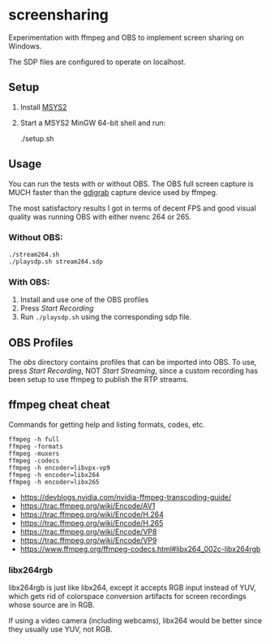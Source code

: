 # screensharing

Experimentation with ffmpeg and OBS to implement screen sharing on Windows.

The SDP files are configured to operate on localhost.


## Setup

1. Install [MSYS2](https://www.msys2.org/)
2. Start a MSYS2 MinGW 64-bit shell and run:

    ./setup.sh

## Usage

You can run the tests with or without OBS. The OBS full screen capture is MUCH
faster than the [gdigrab](https://ffmpeg.org/ffmpeg-devices.html#gdigrab)
capture device used by ffmpeg.

The most satisfactory results I got in terms of decent FPS and good visual
quality was running OBS with either nvenc 264 or 265.

### Without OBS:

    ./stream264.sh
    ./playsdp.sh stream264.sdp

### With OBS:

1. Install and use one of the OBS profiles
2. Press *Start Recording*
3. Run `./playsdp.sh` using the corresponding sdp file.


## OBS Profiles

The *obs* directory contains profiles that can be imported into OBS. To use,
press *Start Recording*, NOT *Start Streaming*, since a custom recording has
been setup to use ffmpeg to publish the RTP streams.

## ffmpeg cheat cheat

Commands for getting help and listing formats, codes, etc.

```
ffmpeg -h full
ffmpeg -formats
ffmpeg -muxers
ffmpeg -codecs
ffmpeg -h encoder=libvpx-vp9
ffmpeg -h encoder=libx264
ffmpeg -h encoder=libx265
```

- https://devblogs.nvidia.com/nvidia-ffmpeg-transcoding-guide/
- https://trac.ffmpeg.org/wiki/Encode/AV1
- https://trac.ffmpeg.org/wiki/Encode/H.264
- https://trac.ffmpeg.org/wiki/Encode/H.265
- https://trac.ffmpeg.org/wiki/Encode/VP8
- https://trac.ffmpeg.org/wiki/Encode/VP9
- https://www.ffmpeg.org/ffmpeg-codecs.html#libx264_002c-libx264rgb

### libx264rgb

libx264rgb is just like libx264, except it accepts RGB input instead of YUV,
which gets rid of colorspace conversion artifacts for screen recordings whose
source are in RGB.

If using a video camera (including webcams), libx264 would be better since they
usually use YUV, not RGB.

